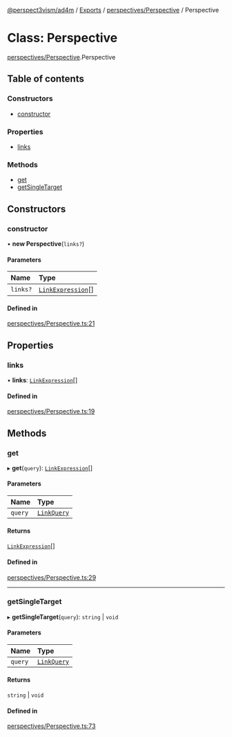 [@perspect3vism/ad4m](../README.md) / [Exports](../modules.md) / [perspectives/Perspective](../modules/perspectives_Perspective.md) / Perspective

# Class: Perspective

[perspectives/Perspective](../modules/perspectives_Perspective.md).Perspective

## Table of contents

### Constructors

- [constructor](perspectives_Perspective.Perspective.md#constructor)

### Properties

- [links](perspectives_Perspective.Perspective.md#links)

### Methods

- [get](perspectives_Perspective.Perspective.md#get)
- [getSingleTarget](perspectives_Perspective.Perspective.md#getsingletarget)

## Constructors

### constructor

• **new Perspective**(`links?`)

#### Parameters

| Name | Type |
| :------ | :------ |
| `links?` | [`LinkExpression`](links_Links.LinkExpression.md)[] |

#### Defined in

[perspectives/Perspective.ts:21](https://github.com/perspect3vism/ad4m/blob/2628235/src/perspectives/Perspective.ts#L21)

## Properties

### links

• **links**: [`LinkExpression`](links_Links.LinkExpression.md)[]

#### Defined in

[perspectives/Perspective.ts:19](https://github.com/perspect3vism/ad4m/blob/2628235/src/perspectives/Perspective.ts#L19)

## Methods

### get

▸ **get**(`query`): [`LinkExpression`](links_Links.LinkExpression.md)[]

#### Parameters

| Name | Type |
| :------ | :------ |
| `query` | [`LinkQuery`](perspectives_LinkQuery.LinkQuery.md) |

#### Returns

[`LinkExpression`](links_Links.LinkExpression.md)[]

#### Defined in

[perspectives/Perspective.ts:29](https://github.com/perspect3vism/ad4m/blob/2628235/src/perspectives/Perspective.ts#L29)

___

### getSingleTarget

▸ **getSingleTarget**(`query`): `string` \| `void`

#### Parameters

| Name | Type |
| :------ | :------ |
| `query` | [`LinkQuery`](perspectives_LinkQuery.LinkQuery.md) |

#### Returns

`string` \| `void`

#### Defined in

[perspectives/Perspective.ts:73](https://github.com/perspect3vism/ad4m/blob/2628235/src/perspectives/Perspective.ts#L73)
